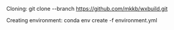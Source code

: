 Cloning:
    git clone --branch <branchname> https://github.com/mkkb/wxbuild.git

 

Creating environment:
    conda env create -f environment.yml

